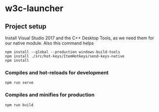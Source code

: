 # w3c-launcher

## Project setup
Install Visual Studio 2017 and the C++ Desktop Tools, as we need them for our native module. Also this command helps
```
npm install --global --production windows-build-tools
npm install ./src/hot-keys/ItemHotkeys/send-keys-native
npm install
```

### Compiles and hot-reloads for development
```
npm run serve
```

### Compiles and minifies for production
```
npm run build
```
